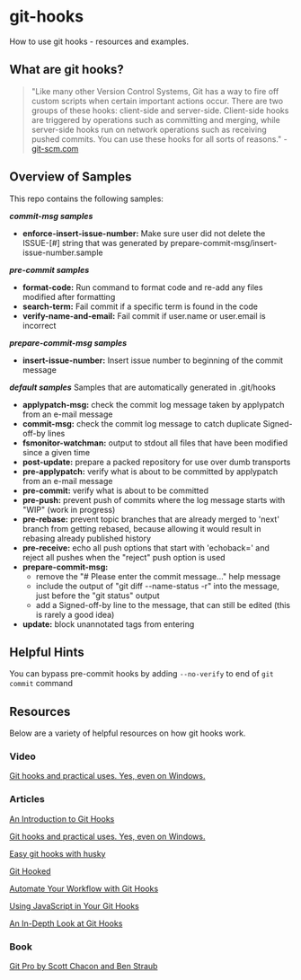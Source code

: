 # git-hooks
How to use git hooks - resources and examples.

## What are git hooks?
> "Like many other Version Control Systems, Git has a way to fire off custom scripts when certain important actions occur. There are two groups of these hooks: client-side and server-side. Client-side hooks are triggered by operations such as committing and merging, while server-side hooks run on network operations such as receiving pushed commits. You can use these hooks for all sorts of reasons." - [git-scm.com](https://git-scm.com/book/en/v2/Customizing-Git-Git-Hooks)

## Overview of Samples
This repo contains the following samples:

**_commit-msg samples_**
- **enforce-insert-issue-number:** Make sure user did not delete the ISSUE-[#] string that was generated by prepare-commit-msg/insert-issue-number.sample

**_pre-commit samples_**
- **format-code:** Run command to format code and re-add any files modified after formatting
- **search-term:** Fail commit if a specific term is found in the code
- **verify-name-and-email:** Fail commit if user.name or user.email is incorrect

**_prepare-commit-msg samples_**
- **insert-issue-number:** Insert issue number to beginning of the commit message

**_default samples_**
Samples that are automatically generated in .git/hooks
- **applypatch-msg:** check the commit log message taken by applypatch from an e-mail message
- **commit-msg:** check the commit log message to catch duplicate Signed-off-by lines
- **fsmonitor-watchman:** output to stdout all files that have been modified since a given time
- **post-update:** prepare a packed repository for use over dumb transports
- **pre-applypatch:** verify what is about to be committed by applypatch from an e-mail message
- **pre-commit:** verify what is about to be committed
- **pre-push:** prevent push of commits where the log message starts with "WIP" (work in progress)
- **pre-rebase:** prevent topic branches that are already merged to 'next' branch from getting rebased, because allowing it would result in rebasing already published history
- **pre-receive:** echo all push options that start with 'echoback=' and reject all pushes when the "reject" push option is used
- **prepare-commit-msg:**
    - remove the "# Please enter the commit message..." help message
    - include the output of "git diff --name-status -r" into the message, just before the "git status" output
    - add a Signed-off-by line to the message, that can still be edited (this is rarely a good idea)
- **update:** block unannotated tags from entering

## Helpful Hints
You can bypass pre-commit hooks by adding `--no-verify` to end of `git commit` command

## Resources
Below are a variety of helpful resources on how git hooks work.

### Video
[Git hooks and practical uses. Yes, even on Windows.](http://www.youtube.com/watch?feature=player_embedded&v=fMYv6-SZsSo&t=240s)

### Articles
[An Introduction to Git Hooks](https://www.sitepoint.com/introduction-git-hooks/)

[Git hooks and practical uses. Yes, even on Windows.](https://www.tygertec.com/git-hooks-practical-uses-windows/)

[Easy git hooks with husky](https://www.vojtechruzicka.com/githooks-husky/)

[Git Hooked](https://www.javascriptjanuary.com/blog/git-hooked "Git Hooked")

[Automate Your Workflow with Git Hooks](https://hackernoon.com/automate-your-workflow-with-git-hooks-fef5d9b2a58c)

[Using JavaScript in Your Git Hooks](https://medium.com/@Sergeon/using-javascript-in-your-git-hooks-f0ce09477334 "Using JavaScript in Your Git Hooks")

[An In-Depth Look at Git Hooks](https://dzone.com/articles/an-in-depth-look-at-git-hooks)

### Book
[Git Pro by Scott Chacon and Ben Straub](https://git-scm.com/book/en/v2)
